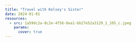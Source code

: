 ```yaml
---
title: "Travel with Kelsey's Sister"
date: 2024-01-01
resources:
  - src: 1a59dc2a-8c2e-4f56-8ea1-bb27e52a3129_1_105_c.jpeg
    params:
      cover: true
---
```

